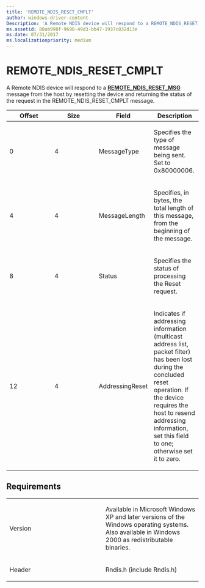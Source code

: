 ```yaml
---
title: 'REMOTE_NDIS_RESET_CMPLT'
author: windows-driver-content
Description: 'A Remote NDIS device will respond to a REMOTE_NDIS_RESET_MSG message from the host by resetting the device and returning the status of the request in the REMOTE_NDIS_RESET_CMPLT message.'
ms.assetid: 80ab998f-9690-49d3-bb47-1937c832d13e
ms.date: 07/31/2017
ms.localizationpriority: medium
---
```


# REMOTE\_NDIS\_RESET\_CMPLT


A Remote NDIS device will respond to a [**REMOTE\_NDIS\_RESET\_MSG**](remote-ndis-reset-msg.md) message from the host by resetting the device and returning the status of the request in the REMOTE\_NDIS\_RESET\_CMPLT message.

<table>
<colgroup>
<col width="25%" />
<col width="25%" />
<col width="25%" />
<col width="25%" />
</colgroup>
<thead>
<tr class="header">
<th>Offset</th>
<th>Size</th>
<th>Field</th>
<th>Description</th>
</tr>
</thead>
<tbody>
<tr class="odd">
<td><p>0</p></td>
<td><p>4</p></td>
<td><p>MessageType</p></td>
<td><p>Specifies the type of message being sent. Set to 0x80000006.</p></td>
</tr>
<tr class="even">
<td><p>4</p></td>
<td><p>4</p></td>
<td><p>MessageLength</p></td>
<td><p>Specifies, in bytes, the total length of this message, from the beginning of the message.</p></td>
</tr>
<tr class="odd">
<td><p>8</p></td>
<td><p>4</p></td>
<td><p>Status</p></td>
<td><p>Specifies the status of processing the Reset request.</p></td>
</tr>
<tr class="even">
<td><p>12</p></td>
<td><p>4</p></td>
<td><p>AddressingReset</p></td>
<td><p>Indicates if addressing information (multicast address list, packet filter) has been lost during the concluded reset operation. If the device requires the host to resend addressing information, set this field to one; otherwise set it to zero.</p></td>
</tr>
</tbody>
</table>

 

Requirements
------------

<table>
<colgroup>
<col width="50%" />
<col width="50%" />
</colgroup>
<tbody>
<tr class="odd">
<td><p>Version</p></td>
<td><p>Available in Microsoft Windows XP and later versions of the Windows operating systems. Also available in Windows 2000 as redistributable binaries.</p></td>
</tr>
<tr class="even">
<td><p>Header</p></td>
<td>Rndis.h (include Rndis.h)</td>
</tr>
</tbody>
</table>

 

 




